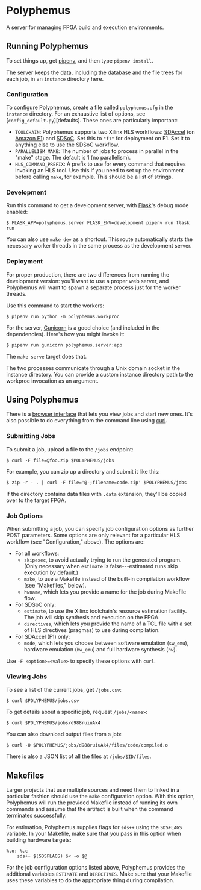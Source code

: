 Polyphemus
==========

A server for managing FPGA build and execution environments.

Running Polyphemus
------------------

To set things up, get [pipenv][], and then type `pipenv install`.

The server keeps the data, including the database and the file trees for each job, in an `instance` directory here.

### Configuration

To configure Polyphemus, create a file called `polyphemus.cfg` in the `instance` directory.
For an exhaustive list of options, see [`config_default.py`][defaults].
These ones are particularly important:

- `TOOLCHAIN`: Polyphemus supports two Xilinx HLS workflows: [SDAccel][] (on [Amazon F1][f1]) and [SDSoC][]. Set this to `"f1"` for deployment on F1. Set it to anything else to use the SDSoC workflow.
- `PARALLELISM_MAKE`: The number of jobs to process in parallel in the "make" stage. The default is 1 (no parallelism).
- `HLS_COMMAND_PREFIX`: A prefix to use for every command that requires invoking an HLS tool. Use this if you need to set up the environment before calling `make`, for example. This should be a list of strings.

[default]: https://github.com/cucapra/polyphemus/blob/master/polyphemus/config_default.py
[f1]: https://aws.amazon.com/ec2/instance-types/f1/
[sdaccel]: https://www.xilinx.com/products/design-tools/software-zone/sdaccel.html
[sdsoc]: https://www.xilinx.com/sdsoc

### Development

Run this command to get a development server, with [Flask][]'s debug mode enabled:

    $ FLASK_APP=polyphemus.server FLASK_ENV=development pipenv run flask run

You can also use `make dev` as a shortcut.
This route automatically starts the necessary worker threads in the same process as the development server.

[flask]: https://flask.palletsprojects.com/

### Deployment

For proper production, there are two differences from running the development version:
you'll want to use a proper web server, and Polyphemus will want to spawn a separate process just for the worker threads.

Use this command to start the workers:

    $ pipenv run python -m polyphemus.workproc

For the server, [Gunicorn][] is a good choice (and included in the dependencies). Here's how you might invoke it:

    $ pipenv run gunicorn polyphemus.server:app

The `make serve` target does that.

The two processes communicate through a Unix domain socket in the instance directory.
You can provide a custom instance directory path to the workproc invocation as an argument.

[gunicorn]: http://gunicorn.org
[pipenv]: http://pipenv.org
[yarn]: https://yarnpkg.com/en/
[npm]: http://npmjs.com


Using Polyphemus
----------------

There is a [browser interface](http://gorgonzola.cs.cornell.edu:8000/) that lets you view jobs and start new ones.
It's also possible to do everything from the command line using [curl][].

[curl]: https://curl.haxx.se

### Submitting Jobs

To submit a job, upload a file to the `/jobs` endpoint:

    $ curl -F file=@foo.zip $POLYPHEMUS/jobs

For example, you can zip up a directory and submit it like this:

    $ zip -r - . | curl -F file='@-;filename=code.zip' $POLYPHEMUS/jobs

If the directory contains data files with `.data` extension, they'll be copied over to the target FPGA.

### Job Options

When submitting a job, you can specify job configuration options as further POST parameters.
Some options are only relevant for a particular HLS workflow (see "Configuration," above).
The options are:

- For all workflows:
    - `skipexec`, to avoid actually trying to run the generated program. (Only necessary when `estimate` is false---estimated runs skip execution by default.)
    - `make`, to use a Makefile instead of the built-in compilation workflow (see "Makefiles," below).
    - `hwname`, which lets you provide a name for the job during Makefile flow.
- For SDSoC only:
    - `estimate`, to use the Xilinx toolchain's resource estimation facility. The job will skip synthesis and execution on the FPGA.
    - `directives`, which lets you provide the name of a TCL file with a set of HLS directives (pragmas) to use during compilation.
- For SDAccel (F1) only:
    - `mode`, which lets you choose between software emulation (`sw_emu`), hardware emulation (`hw_emu`) and full hardware synthesis (`hw`).

Use `-F <option>=<value>` to specify these options with `curl`.

### Viewing Jobs

To see a list of the current jobs, get `/jobs.csv`:

    $ curl $POLYPHEMUS/jobs.csv

To get details about a specific job, request `/jobs/<name>`:

    $ curl $POLYPHEMUS/jobs/d988ruiuAk4

You can also download output files from a job:

    $ curl -O $POLYPHEMUS/jobs/d988ruiuAk4/files/code/compiled.o

There is also a JSON list of all the files at `/jobs/$ID/files`.


Makefiles
---------

Larger projects that use multiple sources and need them to linked in a particular fashion should use the `make` configuration option. With this option, Polyphemus will run the provided Makefile instead of running its own commands and assume that the artifact is built when the command terminates successfully.

For estimation, Polyphemus supplies flags for `sds++` using the `SDSFLAGS` variable. In your Makefile, make sure that you pass in this option when building hardware targets:

```make
%.o: %.c
    sds++ $(SDSFLAGS) $< -o $@
```

For the job configuration options listed above, Polyphemus provides the additional variables `ESTIMATE` and `DIRECTIVES`. Make sure that your Makefile uses these variables to do the appropriate thing during compilation.
